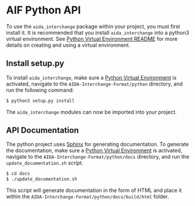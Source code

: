 # AIF Python API

To use the `aida_interchange` package within your project, you must first install it. It is recommended that you install `aida_interchange` into a python3 virtual environment. See [Python Virtual Environment README](VIRTUAL-README.md) for more details on creating and using a virtual environment.

## Install setup.py

To install `aida_interchange`, make sure a [Python Virtual Environment](VIRTUAL-README.md) is activated, navigate to the `AIDA-Interchange-Format/python` directory, and run the following command:

```bash
$ python3 setup.py install
```
The `aida_interchange` modules can now be imported into your project.

## API Documentation

The python project uses [Sphinx](http://www.sphinx-doc.org/en/master/) for generating documentation. To generate the documentation, make sure a [Python Virtual Environment](VIRTUAL-README.md) is activated, navigate to the `AIDA-Interchange-Format/python/docs` directory, and run the `update_documentation.sh` script.

```bash
$ cd docs
$ ./update_documentation.sh
```
This script will generate documentation in the form of HTML and place it within the `AIDA-Interchange-Format/python/docs/build/html` folder.
